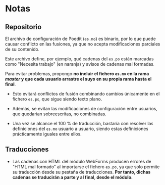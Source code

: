 # Notas

## Repositorio

El archivo de configuración de Poedit (`es.mo`) es binario, por lo que puede causar conflicto en las fusiones, ya que no acepta modificaciones parciales de su contenido.

Este archivo define, por ejemplo, qué cadenas del `es.po` están marcadas como "Necesita trabajo" (en naranja) y avisos de cadenas mal formadas.

Para evitar problemas, propongo **no incluir el fichero `es.mo` en la rama _master_ y que cada usuario arrastre el suyo en su propia rama hasta el final**.

* Esto evitará conflictos de fusión combinando cambios únicamente en el fichero `es.po`, que sigue siendo texto plano.

* Además, se evitan las modificaciones de configuración entre usuarios, que quedarían sobreescritas, no combinadas.

* Una vez se alcance el 100 % de traducción, bastaría con resolver las definiciones del `es.mo` usuario a usuario, siendo estas definiciones prácticamente iguales entre ellos.


## Traducciones

* Las cadenas con HTML del módulo WebForms producen errores de "HTML mal formado" al importarse el fichero `es.po`, ya que solo permite su traducción desde su pestaña de traducciones. **Por tanto, dichas cadenas se traducirán a parte y al final, desde el módulo**.
